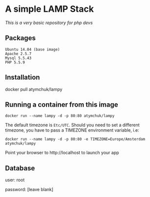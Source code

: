 # A simple LAMP Stack

*This is a very basic repository for php devs*


Packages
--------

    Ubuntu 14.04 (base image)
    Apache 2.5.7
    Mysql 5.5.43
    PHP 5.5.9

Installation
------------
docker pull atymchuk/lampy

Running a container from this image
-----------------------------------
`docker run --name lampy -d -p 80:80 atymchuk/lampy`

The default timezone is `Etc/UTC`. Should you need to set a different timezone, you have to pass a TIMEZONE environment variable, i.e:

`docker run --name lampy -d -p 80:80 -e TIMEZONE=Europe/Amsterdam atymchuk/lampy`

Point your browser to http://localhost to launch your app

Database
--------
user: root

password: [leave blank]
